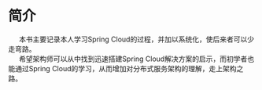 # 简介
&ensp; &ensp; 本书主要记录本人学习Spring Cloud的过程，并加以系统化，使后来者可以少走弯路。  
&ensp; &ensp; 希望架构师可以从中找到迅速搭建Spring Cloud解决方案的启示，而初学者也能通过Spring Cloud的学习，从而增加对分布式服务架构的理解，走上架构之路。